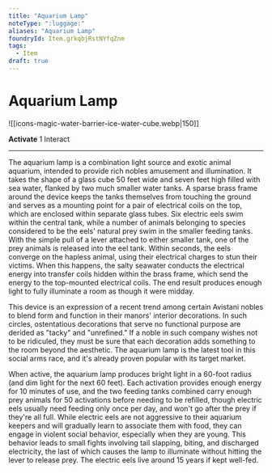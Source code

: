 ```yaml
---
title: "Aquarium Lamp"
noteType: ":luggage:"
aliases: "Aquarium Lamp"
foundryId: Item.grkqbjRstNYfqZnm
tags:
  - Item
draft: true
---
```


# Aquarium Lamp
![[icons-magic-water-barrier-ice-water-cube.webp|150]]

**Activate** 1 Interact

* * *

The aquarium lamp is a combination light source and exotic animal aquarium, intended to provide rich nobles amusement and illumination. It takes the shape of a glass cube 50 feet wide and seven feet high filled with sea water, flanked by two much smaller water tanks. A sparse brass frame around the device keeps the tanks themselves from touching the ground and serves as a mounting point for a pair of electrical coils on the top, which are enclosed within separate glass tubes. Six electric eels swim within the central tank, while a number of animals belonging to species considered to be the eels' natural prey swim in the smaller feeding tanks. With the simple pull of a lever attached to either smaller tank, one of the prey animals is released into the eel tank. Within seconds, the eels converge on the hapless animal, using their electrical charges to stun their victims. When this happens, the salty seawater conducts the electrical energy into transfer coils hidden within the brass frame, which send the energy to the top-mounted electrical coils. The end result produces enough light to fully illuminate a room as though it were midday.

This device is an expression of a recent trend among certain Avistani nobles to blend form and function in their manors' interior decorations. In such circles, ostentatious decorations that serve no functional purpose are derided as "tacky" and "unrefined." If a noble in such company wishes not to be ridiculed, they must be sure that each decoration adds something to the room beyond the aesthetic. The aquarium lamp is the latest tool in this social arms race, and it's already proven popular with its target market.

When active, the aquarium lamp produces bright light in a 60-foot radius (and dim light for the next 60 feet). Each activation provides enough energy for 10 minutes of use, and the two feeding tanks combined carry enough prey animals for 50 activations before needing to be refilled, though electric eels usually need feeding only once per day, and won't go after the prey if they're all full. While electric eels are not aggressive to their aquarium keepers and will gradually learn to associate them with food, they can engage in violent social behavior, especially when they are young. This behavior leads to small fights involving tail slapping, biting, and discharged electricity, the last of which causes the lamp to illuminate without hitting the lever to release prey. The electric eels live around 15 years if kept well-fed.

